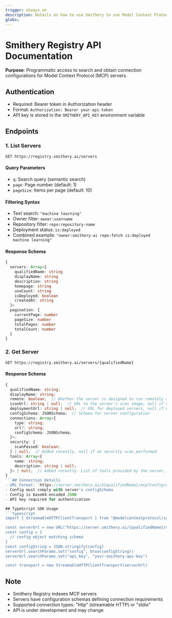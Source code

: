 ```yaml
---
trigger: always_on
description: Details on how to use Smithery to use Model Context Protocol (MCP) servers
globs:
---
```


# Smithery Registry API Documentation

**Purpose**: Programmatic access to search and obtain connection configurations for Model Context Protocol (MCP) servers.

## Authentication

- Required: Bearer token in Authorization header
- Format: `Authorization: Bearer your-api-token`
- API key is stored in the `SMITHERY_API_KEY` environment variable

## Endpoints

### 1. List Servers

```http
GET https://registry.smithery.ai/servers
```

#### Query Parameters

- `q`: Search query (semantic search)
- `page`: Page number (default: 1)
- `pageSize`: Items per page (default: 10)

#### Filtering Syntax

- Text search: `"machine learning"`
- Owner filter: `owner:username`
- Repository filter: `repo:repository-name`
- Deployment status: `is:deployed`
- Combined example: `"owner:smithery-ai repo:fetch is:deployed machine learning"`

#### Response Schema

```typescript
{
  servers: Array<{
    qualifiedName: string
    displayName: string
    description: string
    homepage: string
    useCount: string
    isDeployed: boolean
    createdAt: string
  }>
  pagination: {
    currentPage: number
    pageSize: number
    totalPages: number
    totalCount: number
  }
}
```

### 2. Get Server

```http
GET https://registry.smithery.ai/servers/{qualifiedName}
```

#### Response Schema

````typescript
{
  qualifiedName: string;
  displayName: string;
  remote: boolean;  // Whether the server is designed to run remotely or locally
  iconUrl: string | null;  // URL to the server's icon image, null if not set
  deploymentUrl: string | null;  // URL for deployed servers, null if not deployed
  configSchema: JSONSchema;  // Schema for server configuration
  connections: Array<{
    type: string;
    url?: string;
    configSchema: JSONSchema;
  }>;
  security: {
    scanPassed: boolean;
  } | null;  // Added recently, null if no security scan performed
  tools: Array<{
    name: string;
    description: string | null;
  }> | null;  // Added recently. List of tools provided by the server, null if not retrieved
}
```## Connection Details
- URL Format: `https://server.smithery.ai/${qualifiedName}/mcp?config=${base64encode(config)}&api_key=${smithery_api_key}`
- Config must comply with server's configSchema
- Config is base64-encoded JSON
- API key required for authentication

## TypeScript SDK Usage
```typescript
import { StreamableHTTPClientTransport } from "@modelcontextprotocol/sdk/client/streamableHttp.js"

const serverUrl = new URL("https://server.smithery.ai/{qualifiedName}/mcp")
const config = {
  // config object matching schema
}
const configString = JSON.stringify(config)
serverUrl.searchParams.set("config", btoa(configString))
serverUrl.searchParams.set("api_key", "your-smithery-api-key")

const transport = new StreamableHTTPClientTransport(serverUrl)
````

## Note

- Smithery Registry indexes MCP servers
- Servers have configuration schemas defining connection requirements
- Supported connection types: "http" (streamable HTTP) or "stdio"
- API is under development and may change
